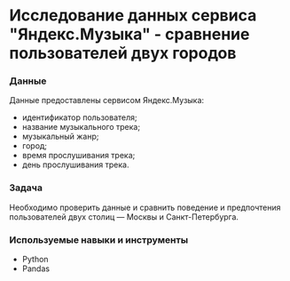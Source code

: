 # Исследование данных сервиса "Яндекс.Музыка" - сравнение пользователей двух городов

### Данные
Данные предоставлены сервисом Яндекс.Музыка:
* идентификатор пользователя;
* название музыкального трека;
* музыкальный жанр;
* город;
* время прослушивания трека;
* день прослушивания трека.

### Задача
Необходимо проверить данные и сравнить поведение и предпочтения пользователей двух столиц — Москвы и Санкт-Петербурга.

### Используемые навыки и инструменты
* Python
* Pandas
